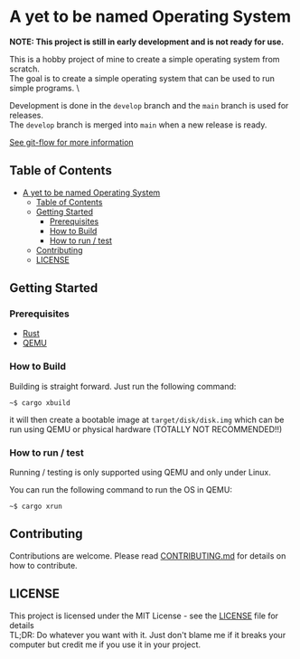 # A yet to be named Operating System

**NOTE: This project is still in early development and is not ready for use.**

This is a hobby project of mine to create a simple operating system from scratch. \
The goal is to create a simple operating system that can be used to run simple programs. \

Development is done in the `develop` branch and the `main` branch is used for releases. \
The `develop` branch is merged into `main` when a new release is ready.

[See git-flow for more information](https://nvie.com/posts/a-successful-git-branching-model/)

## Table of Contents

- [A yet to be named Operating System](#a-yet-to-be-named-operating-system)
  - [Table of Contents](#table-of-contents)
  - [Getting Started](#getting-started)
    - [Prerequisites](#prerequisites)
    - [How to Build](#how-to-build)
    - [How to run / test](#how-to-run--test)
  - [Contributing](#contributing)
  - [LICENSE](#license)

## Getting Started

### Prerequisites

- [Rust](https://www.rust-lang.org/tools/install)
- [QEMU](https://www.qemu.org/download/)

### How to Build

Building is straight forward. Just run the following command:
```
~$ cargo xbuild
```

it will then create a bootable image at `target/disk/disk.img` which can be run using QEMU or physical hardware (TOTALLY NOT RECOMMENDED!!)

### How to run / test

Running / testing is only supported using QEMU and only under Linux.

You can run the following command to run the OS in QEMU:
```
~$ cargo xrun
```

## Contributing

Contributions are welcome. Please read [CONTRIBUTING.md](CONTRIBUTING.md) for details on how to contribute.

## LICENSE

This project is licensed under the MIT License - see the [LICENSE](LICENSE) file for details \
TL;DR: Do whatever you want with it. Just don't blame me if it breaks your computer but credit me if you use it in your project.
